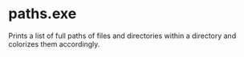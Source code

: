 # paths.exe
Prints a list of full paths of files and directories within a directory and colorizes them accordingly.

